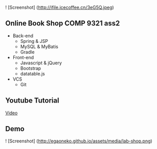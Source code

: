 ! [Screenshot] (http://ifile.icecoffee.cn/3eG5Q.jpeg)

## Online Book Shop COMP 9321 ass2

* Back-end
	* Spring & JSP
	* MySQL & MyBatis
	* Gradle
* Front-end
	* Javascript & jQuery
	* Bootstrap
    * datatable.js
* VCS
	* Git

## Youtube Tutorial
 [Video](https://youtu.be/rmtQwha8PNg)

## Demo

! [Screenshot] (http://egaoneko.github.io/assets/media/lab-shop.png)